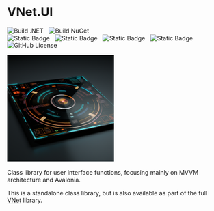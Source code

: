 # VNet.UI

![Build .NET](https://github.com/PrimeEagle/VNet.System/actions/workflows/build-dotnet.yml/badge.svg)&nbsp;&nbsp;&nbsp;![Build NuGet](https://github.com/PrimeEagle/VNet.System/actions/workflows/create-nuget.yml/badge.svg)<br>
![Static Badge](https://img.shields.io/badge/Latest_Build-v1.0.1.11-lightblue)&nbsp;&nbsp;&nbsp;![Static Badge](https://img.shields.io/badge/Latest_Release-v1.0.1-blue)&nbsp;&nbsp;&nbsp;![Static Badge](https://img.shields.io/badge/NuGet_Package-v1.0.0-blue)&nbsp;&nbsp;&nbsp;![Static Badge](https://img.shields.io/badge/.NET-8.0.100-darkblue)<br>
![GitHub License](https://img.shields.io/github/license/PrimeEagle/VNet.UI)

<img src="https://github.com/PrimeEagle/VNet.UI/blob/main/.img/logo.png?raw=true" width="250" />

Class library for user interface functions, focusing mainly on MVVM architecture and Avalonia.

This is a standalone class library, but is also available as part of the full [VNet](https://github.com/PrimeEagle/VNet) library.
